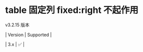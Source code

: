 # table 固定列 fixed:right 不起作用

v3.2.15 版本

| Version | Supported          |

| 3.x     | :white_check_mark: |



